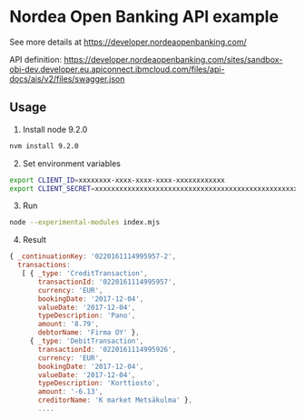 # Nordea Open Banking API example

See more details at https://developer.nordeaopenbanking.com/

API definition: https://developer.nordeaopenbanking.com/sites/sandbox-obi-dev.developer.eu.apiconnect.ibmcloud.com/files/api-docs/ais/v2/files/swagger.json

## Usage
1. Install node 9.2.0
```bash
nvm install 9.2.0
```
2. Set environment variables
```bash
export CLIENT_ID=xxxxxxxx-xxxx-xxxx-xxxx-xxxxxxxxxxxx
export CLIENT_SECRET=xxxxxxxxxxxxxxxxxxxxxxxxxxxxxxxxxxxxxxxxxxxxxxxxxx
```
3. Run
```bash
node --experimental-modules index.mjs
```

4. Result

```javascript
{ _continuationKey: '0220161114995957-2',
  transactions: 
   [ { _type: 'CreditTransaction',
       transactionId: '0220161114995957',
       currency: 'EUR',
       bookingDate: '2017-12-04',
       valueDate: '2017-12-04',
       typeDescription: 'Pano',
       amount: '8.79',
       debtorName: 'Firma OY' },
     { _type: 'DebitTransaction',
       transactionId: '0220161114995926',
       currency: 'EUR',
       bookingDate: '2017-12-04',
       valueDate: '2017-12-04',
       typeDescription: 'Korttiosto',
       amount: '-6.13',
       creditorName: 'K market Metsäkulma' },
       ....

```